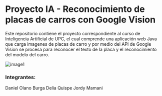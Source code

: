 # Proyecto IA - Reconocimiento de placas de carros con Google Vision
Este repositorio contiene el proyecto correspondiente al curso de Inteligencia Artificial de UPC, el cual comprende una aplicación web Java que carga imagenes de placas de carro y por medio del API de Google Vision se procesa para reconocer el texto de la placa y el reconocimiento del modelo del carro.

![image1](https://user-images.githubusercontent.com/12433354/86022600-36267100-b9f0-11ea-9493-d49b3193f00c.png)

### Integrantes:
Daniel Olano Burga 
Delia Quispe
Jordy Mamani
